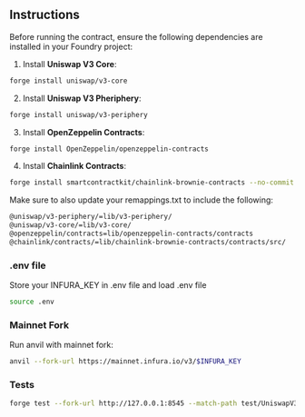 ## Instructions

Before running the contract, ensure the following dependencies are installed in your Foundry project:

1. Install **Uniswap V3 Core**:
```bash
forge install uniswap/v3-core
```
2. Install **Uniswap V3 Pheriphery**:
```bash
forge install uniswap/v3-periphery
```
3. Install **OpenZeppelin Contracts**:
```bash
forge install OpenZeppelin/openzeppelin-contracts
```
4. Install **Chainlink Contracts**:
```bash
forge install smartcontractkit/chainlink-brownie-contracts --no-commit
```

Make sure to also update your remappings.txt to include the following:

```bash
@uniswap/v3-periphery/=lib/v3-periphery/
@uniswap/v3-core/=lib/v3-core/
@openzeppelin/contracts=lib/openzeppelin-contracts/contracts
@chainlink/contracts/=lib/chainlink-brownie-contracts/contracts/src/
```

### .env file
Store your INFURA_KEY in .env file and load .env file
```bash
source .env
```

### Mainnet Fork
Run anvil with mainnet fork:
```bash
anvil --fork-url https://mainnet.infura.io/v3/$INFURA_KEY
```

### Tests
```bash
forge test --fork-url http://127.0.0.1:8545 --match-path test/UniswapV3.t.sol -vv
```